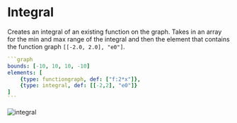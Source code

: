# Integral

Creates an integral of an existing function on the graph. Takes in an array for the min and max range of the integral and then the element that contains the function graph `[[-2.0, 2.0], "e0"]`.

````yaml
```graph
bounds: [-10, 10, 10, -10]
elements: [
	{type: functiongraph, def: ["f:2*x"]},
	{type: integral, def: [[-2,2], "e0"]}
]
```
````

![integral](imgs/Integral-graph-1.png)

